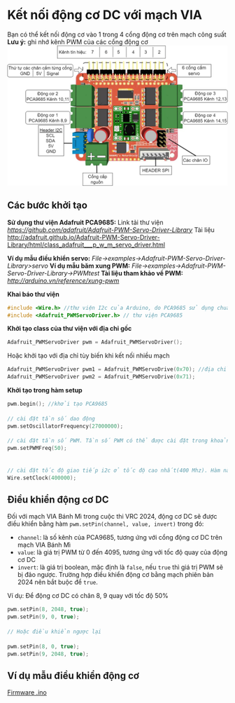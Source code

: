 # Kết nối động cơ DC với mạch VIA

Bạn có thể kết nối động cơ vào 1 trong 4 cổng động cơ trên mạch công suất
**Lưu ý:** ghi nhớ kênh PWM của các cổng động cơ
![](via_motorshield_ports.png)

## Các bước khởi tạo
**Sử dụng thư viện Adafruit PCA9685:**
Link tải thư viện
*https://github.com/adafruit/Adafruit-PWM-Servo-Driver-Library*
Tài liệu
http://adafruit.github.io/Adafruit-PWM-Servo-Driver-Library/html/class_adafruit___p_w_m_servo_driver.html

**Ví dụ mẫu điều khiển servo:**
*File->examples->Adafruit-PWM-Servo-Driver-Library>servo*
**Ví dụ mẫu băm xung PWM:**
*File->examples->Adafruit-PWM-Servo-Driver-Library->PWMtest*
**Tài liệu tham khảo về PWM:**
*http://arduino.vn/reference/xung-pwm*

**Khai báo thư viện**
``` cpp
#include <Wire.h> //thư viện I2c của Arduino, do PCA9685 sử dụng chuẩn giao tiếp i2c nên thư viện này bắt buộc phải khai báo 
#include <Adafruit_PWMServoDriver.h> // thư viện PCA9685
```

**Khởi tạo class của thư viện với địa chỉ gốc**
``` cpp
Adafruit_PWMServoDriver pwm = Adafruit_PWMServoDriver();
```

Hoặc khởi tạo với địa chỉ tùy biến khi kết nối nhiều mạch
``` cpp
Adafruit_PWMServoDriver pwm1 = Adafruit_PWMServoDrive(0x70); //địa chỉ i2c
Adafruit_PWMServoDriver pwm2 = Adafruit_PWMServoDrive(0x71);
```

**Khởi tạo trong hàm setup**
``` cpp
pwm.begin(); //khởi tạo PCA9685 

// cài đặt tần số dao động 
pwm.setOscillatorFrequency(27000000); 

// cài đặt tần số PWM. Tần số PWM có thể được cài đặt trong khoảng 24-1600 HZ, tần số này được cài đặt tùy thuộc vào nhu cầu xử dụng. Để điều khiển được cả servo và động cơ DC cùng nhau, tần số PWM điều khiển được cài đặt trong khoảng 50-60Hz.
pwm.setPWMFreq(50);


// cài đặt tốc độ giao tiếp i2c ở tốc độ cao nhất(400 Mhz). Hàm này có thể bỏ qua nếu gặp lỗi hoặc không có nhu cầu tử dụng I2c tốc độ cao
Wire.setClock(400000); 
```

## Điều khiển động cơ DC

Đối với mạch VIA Bánh Mì trong cuộc thi VRC 2024, động cơ DC sẽ được điều khiển bằng hàm `pwm.setPin(channel, value, invert)` trong đó:
- `channel`: là số kênh của PCA9685, tương ứng với cổng động cơ DC trên mạch VIA Bánh Mì
- `value`: là giá trị PWM từ 0 đến 4095, tương ứng với tốc độ quay của động cơ DC
- `invert`: là giá trị boolean, mặc định là `false`, nếu `true` thì giá trị PWM sẽ bị đảo ngược. Trường hợp điều khiển động cơ bằng mạch phiên bản 2024 nên bắt buộc để `true`.

Ví dụ: Để động cơ DC có chân 8, 9 quay với tốc độ 50%
``` cpp
pwm.setPin(8, 2048, true);
pwm.setPin(9, 0, true);

// Hoặc điều khiển ngược lại

pwm.setPin(8, 0, true);
pwm.setPin(9, 2048, true);
```

## Ví dụ mẫu điều khiển động cơ 

[Firmware .ino](/firmwares/example-motor/makerbot-2024-motor-test/makerbot-2024-motor-test.ino)